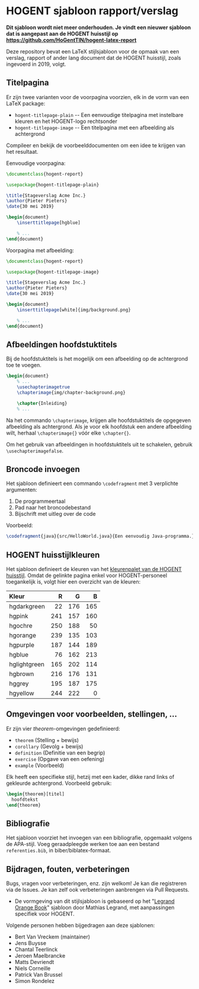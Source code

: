 # HOGENT sjabloon rapport/verslag

**Dit sjabloon wordt niet meer onderhouden. Je vindt een nieuwer sjabloon dat is aangepast aan de HOGENT huisstijl op <https://github.com/HoGentTIN/hogent-latex-report>**

Deze repository bevat een LaTeX stijlsjabloon voor de opmaak van een verslag, rapport of ander lang document dat de HOGENT huisstijl, zoals ingevoerd in 2019, volgt.

## Titelpagina

Er zijn twee varianten voor de voorpagina voorzien, elk in de vorm van een LaTeX package:

- `hogent-titlepage-plain` -- Een eenvoudige titelpagina met instelbare kleuren en het HOGENT-logo rechtsonder
- `hogent-titlepage-image` -- Een titelpagina met een afbeelding als achtergrond

Compileer en bekijk de voorbeelddocumenten om een idee te krijgen van het resultaat.

Eenvoudige voorpagina:

```latex
\documentclass{hogent-report}

\usepackage{hogent-titlepage-plain}

\title{Stageverslag Acme Inc.}
\author{Pieter Pieters}
\date{30 mei 2019}

\begin{document}
    \inserttitlepage[hgblue]

    % ...
\end{document}
```

Voorpagina met afbeelding:

```latex
\documentclass{hogent-report}

\usepackage{hogent-titlepage-image}

\title{Stageverslag Acme Inc.}
\author{Pieter Pieters}
\date{30 mei 2019}

\begin{document}
    \inserttitlepage[white]{img/background.png}

    % ...
\end{document}
```

## Afbeeldingen hoofdstuktitels

Bij de hoofdstuktitels is het mogelijk om een afbeelding op de achtergrond toe te voegen.

```latex
\begin{document}
    % ...
    \usechapterimagetrue
    \chapterimage{img/chapter-background.png}

    \chapter{Inleiding}
    % ...
```

Na het commando `\chapterimage`, krijgen alle hoofdstuktitels de opgegeven afbeelding als achtergrond. Als je voor elk hoofdstuk een andere afbeelding wilt, herhaal `\chapterimage{}` vóór elke `\chapter{}`.

Om het gebruik van afbeeldingen in hoofdstuktitels uit te schakelen, gebruik `\usechapterimagefalse`.

## Broncode invoegen

Het sjabloon definieert een commando `\codefragment` met 3 verplichte argumenten:

1. De programmeertaal
2. Pad naar het broncodebestand
3. Bijschrift met uitleg over de code

Voorbeeld:

```latex
\codefragment{java}{src/HelloWorld.java}{Een eenvoudig Java-programma.}
```

## HOGENT huisstijlkleuren

Het sjabloon definieert de kleuren van het [kleurenpalet van de HOGENT huisstijl](https://hnet.hogent.be/themas/communicatie/huisstijl-logo-s-en-sjablonen/kleurgebruik/). Omdat de gelinkte pagina enkel voor HOGENT-personeel toegankelijk is, volgt hier een overzicht van de kleuren:

| Kleur        | R    | G    | B    |
| :---         | ---: | ---: | ---: |
| hgdarkgreen  | 22   | 176  | 165  |
| hgpink       | 241  | 157  | 160  |
| hgochre      | 250  | 188  | 50   |
| hgorange     | 239  | 135  | 103  |
| hgpurple     | 187  | 144  | 189  |
| hgblue       | 76   | 162  | 213  |
| hglightgreen | 165  | 202  | 114  |
| hgbrown      | 216  | 176  | 131  |
| hggrey       | 195  | 187  | 175  |
| hgyellow     | 244  | 222  | 0    |

## Omgevingen voor voorbeelden, stellingen, ...

Er zijn vier *theorem*-omgevingen gedefinieerd:

- `theorem` (Stelling + bewijs)
- `corollary` (Gevolg + bewijs)
- `definition` (Definitie van een begrip)
- `exercise` (Opgave van een oefening)
- `example` (Voorbeeld)

Elk heeft een specifieke stijl, hetzij met een kader, dikke rand links of gekleurde achtergrond. Voorbeeld gebruik:

```latex
\begin{theorem}[titel]
  hoofdtekst
\end{theorem}
```

## Bibliografie

Het sjabloon voorziet het invoegen van een bibliografie, opgemaakt volgens de APA-stijl. Voeg geraadpleegde werken toe aan een bestand `referenties.bib`, in biber/biblatex-formaat.

## Bijdragen, fouten, verbeteringen

Bugs, vragen voor verbeteringen, enz. zijn welkom! Je kan die registreren via de Issues. Je kan zelf ook verbeteringen aanbrengen via Pull Requests.

- De vormgeving van dit stijlsjabloon is gebaseerd op het "[Legrand Orange Book](http://www.latextemplates.com/template/the-legrand-orange-book)" sjabloon door Mathias Legrand, met aanpassingen specifiek voor HOGENT.

Volgende personen hebben bijgedragen aan deze sjablonen:

- Bert Van Vreckem (maintainer)
- Jens Buysse
- Chantal Teerlinck
- Jeroen Maelbrancke
- Matts Devriendt
- Niels Corneille
- Patrick Van Brussel
- Simon Rondelez
